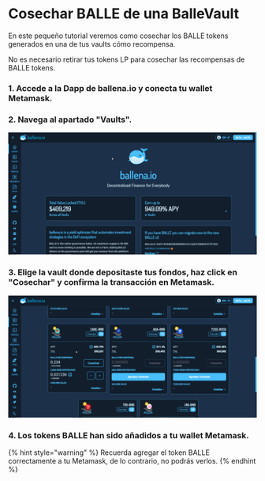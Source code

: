# Cosechar BALLE de una BalleVault

En este pequeño tutorial veremos como cosechar los BALLE tokens generados en una de tus vaults cómo recompensa.

No es necesario retirar tus tokens LP para cosechar las recompensas de BALLE tokens.

### 1. Accede a la Dapp de ballena.io y conecta tu wallet Metamask.



### 2. Navega al apartado "Vaults".



![](../../../../.gitbook/assets/navega-a-vaults.gif)

### 

### 3. Elige la vault donde depositaste tus fondos, haz click en "Cosechar" y confirma la transacción en Metamask.



![](../../../../.gitbook/assets/cosechar-balle.gif)



### 4. Los tokens BALLE han sido añadidos a tu wallet Metamask.

{% hint style="warning" %}
Recuerda agregar el token BALLE correctamente a tu Metamask, de lo contrario, no podrás verlos.
{% endhint %}





